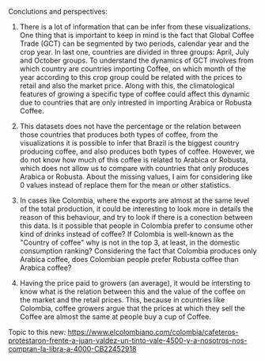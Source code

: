 Conclutions and perspectives:

1) There is a lot of information that can be infer from these visualizations. One thing that is important to keep in mind is the fact that Global Coffee Trade (GCT) can be segmented by two periods, calendar year and the
   crop year. In last one, countries are divided in three groups: April, July and October groups. To understand the dynamics of GCT involves from which country are countries importing Coffee, on which month of the year
   according to this crop group could be related with the prices to retail and also the market price. Along with this, the climatological features of growing a specific type of coffee could affect this dynamic due to
   countries that are only intrested in importing Arabica or Robusta Coffee.

2) This datasets does not have the percentage or the relation between those countries that produces both types of coffee, from the visualizations it is possible to infer that Brazil is the biggest country producing coffee,
   and also produces both types of coffee. However, we do not know how much of this coffee is related to Arabica or Robusta, which does not allow us to compare with countries that only produces Arabica or Robusta. About the
   missing values, I aim for considering like 0 values instead of replace them for the mean or other statistics.

3) In cases like Colombia, where the exports are almost at the same level of the total production, it could be interesting to look more in details the reason of this behaviour, and try to look if there is a conection 
between this data. Is it possible that people in Colombia prefer to consume other kind of drinks instead of coffee? If Colombia is well-known as the "Country of coffee" why is not in the top 3, at least, in the domestic
consumption ranking? Considering the fact that Colombia produces only Arabica coffee, does Colombian people prefer Robusta coffee than Arabica coffee?

4) Having the price paid to growers (an average), it would be intersting to know what is the relation between this and the value of the coffee on the market and the retail prices. This, because in countries like Colombia,
   coffee growers argue that the prices at which they sell the Coffee are almost the same at people buy a cup of Coffee. 

Topic to this new: https://www.elcolombiano.com/colombia/cafeteros-protestaron-frente-a-juan-valdez-un-tinto-vale-4500-y-a-nosotros-nos-compran-la-libra-a-4000-CB22452918

